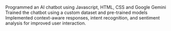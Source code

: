 Programmed an AI chatbot using Javascript, HTML, CSS and Google Gemini
Trained the chatbot using a custom dataset and pre-trained models
Implemented context-aware responses, intent recognition, and sentiment analysis for improved user interaction.
